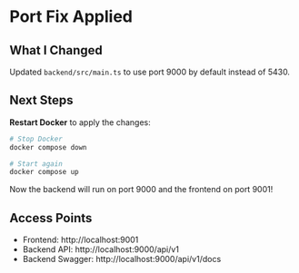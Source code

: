 # Port Fix Applied

## What I Changed

Updated `backend/src/main.ts` to use port 9000 by default instead of 5430.

## Next Steps

**Restart Docker** to apply the changes:

```bash
# Stop Docker
docker compose down

# Start again
docker compose up
```

Now the backend will run on port 9000 and the frontend on port 9001!

## Access Points

- Frontend: http://localhost:9001
- Backend API: http://localhost:9000/api/v1
- Backend Swagger: http://localhost:9000/api/v1/docs
